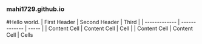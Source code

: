 ### mahi1729.github.io

#Hello world.
| First Header  | Second Header | Third |
| ------------- | ------------- | ----- |
| Content Cell  | Content Cell  | Cell  |
| Content Cell  | Content Cell  | Cells 

